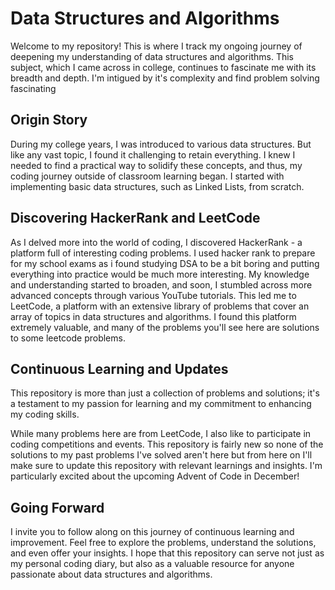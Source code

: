 # Data Structures and Algorithms

Welcome to my repository! This is where I track my ongoing journey of deepening my understanding of data structures and algorithms. This subject, which I came across in college, continues to fascinate me with its breadth and depth. I'm intigued by it's complexity and find problem solving fascinating

## Origin Story

During my college years, I was introduced to various data structures. But like any vast topic, I found it challenging to retain everything. I knew I needed to find a practical way to solidify these concepts, and thus, my coding journey outside of classroom learning began. I started with implementing basic data structures, such as Linked Lists, from scratch.

## Discovering HackerRank and LeetCode

As I delved more into the world of coding, I discovered HackerRank - a platform full of interesting coding problems. I used hacker rank to prepare for my school exams as i found studying DSA to be a bit boring and putting everything into practice would be much more interesting. My knowledge and understanding started to broaden, and soon, I stumbled across more advanced concepts through various YouTube tutorials. This led me to LeetCode, a platform with an extensive library of problems that cover an array of topics in data structures and algorithms. I found this platform extremely valuable, and many of the problems you'll see here are solutions to some leetcode problems. 

## Continuous Learning and Updates

This repository is more than just a collection of problems and solutions; it's a testament to my passion for learning and my commitment to enhancing my coding skills.

While many problems here are from LeetCode, I also like to participate in coding competitions and events. This repository is fairly new so none of the solutions to my past problems I've solved aren't here but from here on I'll make sure to update this repository with relevant learnings and insights. I'm particularly excited about the upcoming Advent of Code in December!

## Going Forward

I invite you to follow along on this journey of continuous learning and improvement. Feel free to explore the problems, understand the solutions, and even offer your insights. I hope that this repository can serve not just as my personal coding diary, but also as a valuable resource for anyone passionate about data structures and algorithms.
